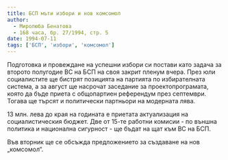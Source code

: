 ```yaml
---
title: БСП мъти избори и нов комсомол
author: 
  - Миролюба Бенатова
  - 168 часа, бр. 27/1994, стр. 5
date: 1994-07-11
tags: ['БСП', 'избори', 'комсомол']
---
```


Подготовка и провеждане на успешни избори си постави като задача за второто полугодие ВС на БСП на своя закрит пленум вчера. През юли социалистите ще бистрят позицията на партията по избирателната система, а за август ще насрочат заседание за проектопрограмата, която да бъде приета с общопартиен референдум през септември. Тогава ще търсят и политически партньори на модерната лява.

13 млн. лева до края на годината е приетата актуализация на социалистическия бюджет. Две от 15-те работни комисии - по външна политика и национална сигурност - ще бъдат на щат към ВС на БСП.

Във вторник ще се обсъжда предложението за създаване на нов „комсомол“.

